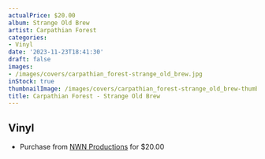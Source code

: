 ```yaml
---
actualPrice: $20.00
album: Strange Old Brew
artist: Carpathian Forest
categories:
- Vinyl
date: '2023-11-23T18:41:30'
draft: false
images:
- /images/covers/carpathian_forest-strange_old_brew.jpg
inStock: true
thumbnailImage: /images/covers/carpathian_forest-strange_old_brew-thumb.jpg
title: Carpathian Forest - Strange Old Brew
---
```


## Vinyl
* Purchase from [NWN Productions](http://shop.nwnprod.com/index.php?route=product/product&path=75&product_id=35717&sort=pd.name&order=ASC) for $20.00
